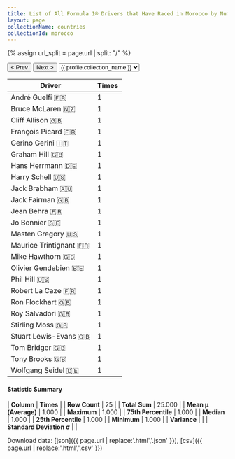```yaml
---
title: List of All Formula 1® Drivers that Have Raced in Morocco by Number of Times
layout: page
collectionName: countries
collectionId: morocco
---
```


{% assign url_split = page.url | split: "/" %}
<div id="collection-navigation">
<button onclick="selector.options[selector.selectedIndex-1].value && (window.location = selector.options[selector.selectedIndex-1].value);">&lt; Prev</button>
<button onclick="selector.options[selector.selectedIndex+1].value && (window.location = selector.options[selector.selectedIndex+1].value);">Next &gt;</button>
<select id="selector" onchange="this.options[this.selectedIndex].value && (window.location = this.options[this.selectedIndex].value);">
  {% for collectionId in site.data[page.collectionName].refs %}
    {% if collectionId == page.collectionId %}
      {% assign selected = "selected" %}
    {% else %}
      {% assign selected = "" %}
    {% endif %}
    {% assign profile = site.data[page.collectionName][collectionId].profile %}
    <option value="/f1/{{ page.collectionName }}/{{ collectionId }}/{{ url_split[4] }}" {{ selected }}>{{ profile.collection_name }}</option>
  {% endfor %}
</select>
</div>

| Driver | Times |
|--|--|
| André Guelfi 🇫🇷 | 1 |
| Bruce McLaren 🇳🇿 | 1 |
| Cliff Allison 🇬🇧 | 1 |
| François Picard 🇫🇷 | 1 |
| Gerino Gerini 🇮🇹 | 1 |
| Graham Hill 🇬🇧 | 1 |
| Hans Herrmann 🇩🇪 | 1 |
| Harry Schell 🇺🇸 | 1 |
| Jack Brabham 🇦🇺 | 1 |
| Jack Fairman 🇬🇧 | 1 |
| Jean Behra 🇫🇷 | 1 |
| Jo Bonnier 🇸🇪 | 1 |
| Masten Gregory 🇺🇸 | 1 |
| Maurice Trintignant 🇫🇷 | 1 |
| Mike Hawthorn 🇬🇧 | 1 |
| Olivier Gendebien 🇧🇪 | 1 |
| Phil Hill 🇺🇸 | 1 |
| Robert La Caze 🇫🇷 | 1 |
| Ron Flockhart 🇬🇧 | 1 |
| Roy Salvadori 🇬🇧 | 1 |
| Stirling Moss 🇬🇧 | 1 |
| Stuart Lewis-Evans 🇬🇧 | 1 |
| Tom Bridger 🇬🇧 | 1 |
| Tony Brooks 🇬🇧 | 1 |
| Wolfgang Seidel 🇩🇪 | 1 |

#### Statistic Summary

| **Column** | **Times** |
| **Row Count** | 25 |
| **Total Sum** | 25.000 |
| **Mean μ (Average)** | 1.000 |
| **Maximum** | 1.000 |
| **75th Percentile** | 1.000 |
| **Median** | 1.000 |
| **25th Percentile** | 1.000 |
| **Minimum** | 1.000 |
| **Variance** |  |
| **Standard Deviation σ** |  |

Download data: [json]({{ page.url | replace:'.html','.json' }}), [csv]({{ page.url | replace:'.html','.csv' }})
